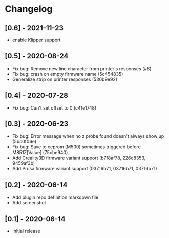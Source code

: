 # Changelog

## [0.6] - 2021-11-23
 - enable Klipper support
## [0.5] - 2020-08-24
 - Fix bug: Remove new line character from printer's responses (#8)
 - Fix bug: crash on empty firmware name (5c454835)
 - Generalize strip on printer responses (530b9e92)

## [0.4] - 2020-07-28
 - Fix bug: Can't set offset to 0 (c41e1748)

## [0.3] - 2020-06-23
 - Fix bug: Error message when no z probe found doesn't always show up (5bc0f06e)
 - Fix bug: Save to eeprom (M500) sometimes triggered before M851Z[Value] (75cbe940)
 - Add Creality3D firmware variant support (b7f8af78, 226c8353, 9459af3b)
 - Add Prusa firmware variant support (03716b71, 03716b71, 03716b71)

## [0.2] - 2020-06-14
 - Add plugin repo definition markdown file
 - Add screenshot

## [0.1] - 2020-06-14
 - Initial release